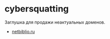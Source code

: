 # cybersquatting

Заглушка для продажи неактуальных доменов.

- [netbiblio.ru](https://netbiblio.ru)
